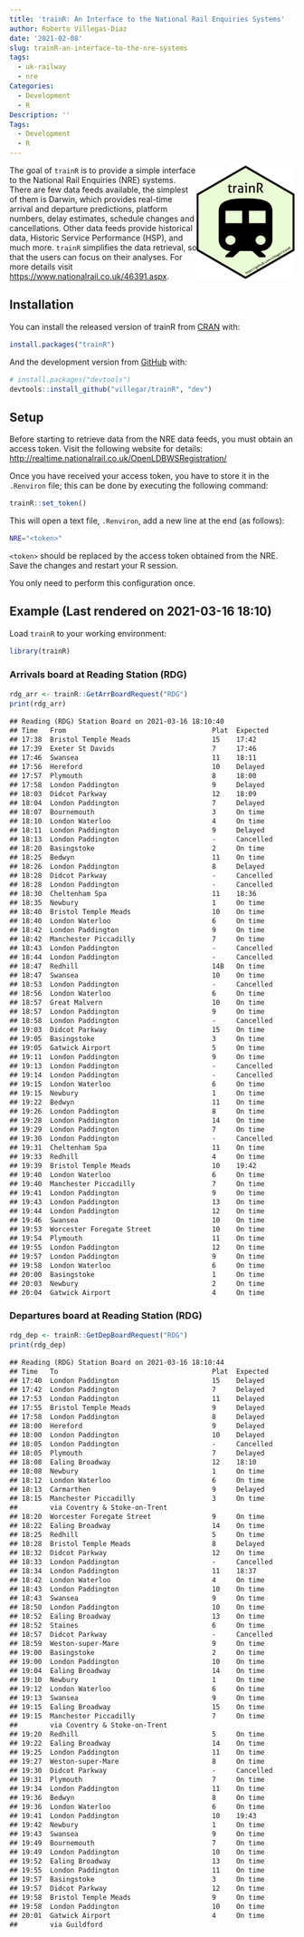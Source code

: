 ```yaml
---
title: 'trainR: An Interface to the National Rail Enquiries Systems'
author: Roberto Villegas-Diaz
date: '2021-02-08'
slug: trainR-an-interface-to-the-nre-systems
tags:
  - uk-railway
  - nre
Categories:
  - Development
  - R
Description: ''
Tags:
  - Development
  - R
---
```


<img src="https://raw.githubusercontent.com/villegar/trainR/main/inst/images/logo.png" alt="logo" align="right" height=200px/>

The goal of `trainR` is to provide a simple interface to the 
National Rail Enquiries (NRE) systems. There are few data feeds 
available, the simplest of them is Darwin, which provides real-time 
arrival and departure predictions, platform numbers, delay estimates, 
schedule changes and cancellations. Other data feeds provide historical 
data, Historic Service Performance (HSP), and much more. `trainR` 
simplifies the data retrieval, so that the users can focus on their 
analyses. For more details visit 
https://www.nationalrail.co.uk/46391.aspx.

## Installation

You can install the released version of trainR from [CRAN](https://CRAN.R-project.org) with:

``` r
install.packages("trainR")
```

And the development version from [GitHub](https://github.com/) with:

``` r
# install.packages("devtools")
devtools::install_github("villegar/trainR", "dev")
```

## Setup
Before starting to retrieve data from the NRE data feeds, you must obtain an access token. 
Visit the following website for details: http://realtime.nationalrail.co.uk/OpenLDBWSRegistration/

Once you have received your access token, you have to store it in the `.Renviron` file; this can be 
done by executing the following command:


```r
trainR::set_token()
```

This will open a text file, `.Renviron`, add a new line at the end (as follows):

```bash
NRE="<token>"
```

`<token>` should be replaced by the access token obtained from the NRE. Save the changes and restart 
your R session.

You only need to perform this configuration once.

## Example (Last rendered on 2021-03-16 18:10)

Load `trainR` to your working environment:

```r
library(trainR)
```

### Arrivals board at Reading Station (RDG)


```r
rdg_arr <- trainR::GetArrBoardRequest("RDG")
print(rdg_arr)
```

```
## Reading (RDG) Station Board on 2021-03-16 18:10:40
## Time   From                                    Plat  Expected
## 17:38  Bristol Temple Meads                    15    17:42
## 17:39  Exeter St Davids                        7     17:46
## 17:46  Swansea                                 11    18:11
## 17:56  Hereford                                10    Delayed
## 17:57  Plymouth                                8     18:00
## 17:58  London Paddington                       9     Delayed
## 18:03  Didcot Parkway                          12    18:09
## 18:04  London Paddington                       7     Delayed
## 18:07  Bournemouth                             3     On time
## 18:10  London Waterloo                         4     On time
## 18:11  London Paddington                       9     Delayed
## 18:13  London Paddington                       -     Cancelled
## 18:20  Basingstoke                             2     On time
## 18:25  Bedwyn                                  11    On time
## 18:26  London Paddington                       8     Delayed
## 18:28  Didcot Parkway                          -     Cancelled
## 18:28  London Paddington                       -     Cancelled
## 18:30  Cheltenham Spa                          11    18:36
## 18:35  Newbury                                 1     On time
## 18:40  Bristol Temple Meads                    10    On time
## 18:40  London Waterloo                         6     On time
## 18:42  London Paddington                       9     On time
## 18:42  Manchester Piccadilly                   7     On time
## 18:43  London Paddington                       -     Cancelled
## 18:44  London Paddington                       -     Cancelled
## 18:47  Redhill                                 14B   On time
## 18:47  Swansea                                 10    On time
## 18:53  London Paddington                       -     Cancelled
## 18:56  London Waterloo                         6     On time
## 18:57  Great Malvern                           10    On time
## 18:57  London Paddington                       9     On time
## 18:58  London Paddington                       -     Cancelled
## 19:03  Didcot Parkway                          15    On time
## 19:05  Basingstoke                             3     On time
## 19:05  Gatwick Airport                         5     On time
## 19:11  London Paddington                       9     On time
## 19:13  London Paddington                       -     Cancelled
## 19:14  London Paddington                       -     Cancelled
## 19:15  London Waterloo                         6     On time
## 19:15  Newbury                                 1     On time
## 19:22  Bedwyn                                  11    On time
## 19:26  London Paddington                       8     On time
## 19:28  London Paddington                       14    On time
## 19:29  London Paddington                       7     On time
## 19:30  London Paddington                       -     Cancelled
## 19:31  Cheltenham Spa                          11    On time
## 19:33  Redhill                                 4     On time
## 19:39  Bristol Temple Meads                    10    19:42
## 19:40  London Waterloo                         6     On time
## 19:40  Manchester Piccadilly                   7     On time
## 19:41  London Paddington                       9     On time
## 19:43  London Paddington                       13    On time
## 19:44  London Paddington                       12    On time
## 19:46  Swansea                                 10    On time
## 19:53  Worcester Foregate Street               10    On time
## 19:54  Plymouth                                11    On time
## 19:55  London Paddington                       12    On time
## 19:57  London Paddington                       9     On time
## 19:58  London Waterloo                         6     On time
## 20:00  Basingstoke                             1     On time
## 20:03  Newbury                                 2     On time
## 20:04  Gatwick Airport                         4     On time
```

### Departures board at Reading Station (RDG)


```r
rdg_dep <- trainR::GetDepBoardRequest("RDG")
print(rdg_dep)
```

```
## Reading (RDG) Station Board on 2021-03-16 18:10:44
## Time   To                                      Plat  Expected
## 17:40  London Paddington                       15    Delayed
## 17:42  London Paddington                       7     Delayed
## 17:53  London Paddington                       11    Delayed
## 17:55  Bristol Temple Meads                    9     Delayed
## 17:58  London Paddington                       8     Delayed
## 18:00  Hereford                                9     Delayed
## 18:00  London Paddington                       10    Delayed
## 18:05  London Paddington                       -     Cancelled
## 18:05  Plymouth                                7     Delayed
## 18:08  Ealing Broadway                         12    18:10
## 18:08  Newbury                                 1     On time
## 18:12  London Waterloo                         6     On time
## 18:13  Carmarthen                              9     Delayed
## 18:15  Manchester Piccadilly                   3     On time
##        via Coventry & Stoke-on-Trent           
## 18:20  Worcester Foregate Street               9     On time
## 18:22  Ealing Broadway                         14    On time
## 18:25  Redhill                                 5     On time
## 18:28  Bristol Temple Meads                    8     Delayed
## 18:32  Didcot Parkway                          12    On time
## 18:33  London Paddington                       -     Cancelled
## 18:34  London Paddington                       11    18:37
## 18:42  London Waterloo                         4     On time
## 18:43  London Paddington                       10    On time
## 18:43  Swansea                                 9     On time
## 18:50  London Paddington                       10    On time
## 18:52  Ealing Broadway                         13    On time
## 18:52  Staines                                 6     On time
## 18:57  Didcot Parkway                          -     Cancelled
## 18:59  Weston-super-Mare                       9     On time
## 19:00  Basingstoke                             2     On time
## 19:00  London Paddington                       10    On time
## 19:04  Ealing Broadway                         14    On time
## 19:10  Newbury                                 1     On time
## 19:12  London Waterloo                         6     On time
## 19:13  Swansea                                 9     On time
## 19:15  Ealing Broadway                         15    On time
## 19:15  Manchester Piccadilly                   7     On time
##        via Coventry & Stoke-on-Trent           
## 19:20  Redhill                                 5     On time
## 19:22  Ealing Broadway                         14    On time
## 19:25  London Paddington                       11    On time
## 19:27  Weston-super-Mare                       8     On time
## 19:30  Didcot Parkway                          -     Cancelled
## 19:31  Plymouth                                7     On time
## 19:34  London Paddington                       11    On time
## 19:36  Bedwyn                                  8     On time
## 19:36  London Waterloo                         6     On time
## 19:41  London Paddington                       10    19:43
## 19:42  Newbury                                 1     On time
## 19:43  Swansea                                 9     On time
## 19:49  Bournemouth                             7     On time
## 19:49  London Paddington                       10    On time
## 19:52  Ealing Broadway                         13    On time
## 19:55  London Paddington                       11    On time
## 19:57  Basingstoke                             3     On time
## 19:57  Didcot Parkway                          12    On time
## 19:58  Bristol Temple Meads                    9     On time
## 19:58  London Paddington                       10    On time
## 20:01  Gatwick Airport                         4     On time
##        via Guildford
```
